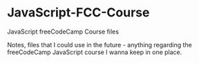 # JavaScript-FCC-Course
JavaScript freeCodeCamp Course files

Notes, files that I could use in the future - anything regarding the freeCodeCamp JavaScript course I wanna keep in one place.   
